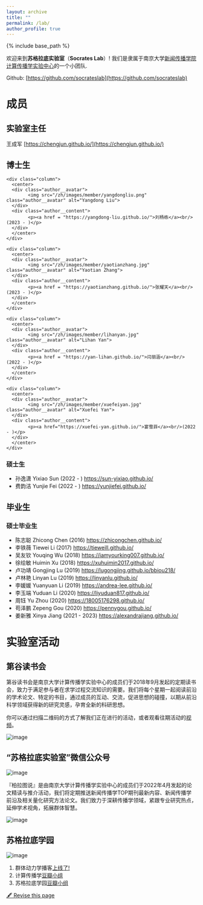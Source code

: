 ```yaml
---
layout: archive
title: ""
permalink: /lab/
author_profile: true
---
```


{% include base_path %}


欢迎来到**苏格拉底实验室**（**Socrates Lab**）! 我们是隶属于南京大学[新闻传播学院](https://jc.nju.edu.cn/)[计算传播学实验中心](https://computational-communication.com/)的一个小团队.

Github: [https://github.com/socrateslab](https://github.com/socrateslab)

# 成员

## 实验室主任

王成军 [https://chengjun.github.io/](https://chengjun.github.io/)


## 博士生

<div class="row">
    
    <div class="column">
      <center>
      <div class="author__avatar">
            <img src="/zh/images/member/yangdongliu.png" class="author__avatar" alt="Yangdong Liu">
      </div>
      <div class="author__content">
            <p><a href = "https://yangdong-liu.github.io/">刘杨栋</a><br/>(2023 - )</p>
      </div>
      </center>
    </div>
    
    <div class="column">
      <center>
      <div class="author__avatar">
            <img src="/zh/images/member/yaotianzhang.jpg" class="author__avatar" alt="Yaotian Zhang">
      </div>
      <div class="author__content">
            <p><a href = "https://yaotianzhang.github.io/">张耀天</a><br/>(2023 - )</p>
      </div>
      </center>
    </div>
    
    <div class="column">
      <center>
      <div class="author__avatar">
            <img src="/zh/images/member/lihanyan.jpg" class="author__avatar" alt="Lihan Yan">
      </div>
      <div class="author__content">
            <p><a href = "https://yan-lihan.github.io/">闫丽涵</a><br/>(2022 - )</p>
      </div>
      </center>
    </div>
    
    <div class="column">
      <center>
      <div class="author__avatar">
            <img src="/zh/images/member/xuefeiyan.jpg" class="author__avatar" alt="Xuefei Yan">
      </div>
      <div class="author__content">
            <p><a href="https://xuefei-yan.github.io/">宴雪菲</a><br/>(2022 - )</p>
      </div>
      </center>
    </div>
    
</div>

### 硕士生

- 孙逸潇 Yixiao Sun (2022 - ) https://sun-yixiao.github.io/ 
- 费韵洁 Yunjie Fei (2022 - ) https://yunjiefei.github.io/ 

## 毕业生
### 硕士毕业生
- 陈志聪 Zhicong Chen (2016) https://zhicongchen.github.io/
- 李铁薇 Tiewei Li (2017) https://tieweill.github.io/
- 吴友钦 Youqing Wu (2018) https://iamyourking007.github.io/
- 徐绘敏 Huimin Xu (2018) https://xuhuimin2017.github.io/
- 卢功靖 Gongjing Lu (2019) https://lugongjing.github.io/bbiou218/
- 卢林艳 Linyan Lu (2019) https://linyanlu.github.io/
- 李媛媛 Yuanyuan Li (2019) https://andrea-lee.github.io/
- 李玉端 Yuduan Li (2020) https://liyuduan817.github.io/
- 周钰 Yu Zhou (2020) https://18005176298.github.io/
- 苟泽鹏 Zepeng Gou (2020) https://pennygou.github.io/
- 姜新雅 Xinya Jiang (2021 - 2023) https://alexandrajiang.github.io/ 


# 实验室活动

## 第谷读书会

第谷读书会是南京大学计算传播学实验中心的成员们于2018年9月发起的定期读书会，致力于满足参与者在求学过程交流知识的需要。我们将每个星期一起阅读前沿的学术论文、特定的书目，通过成员的互动、交流，促进思想的碰撞，以期从前沿科学领域获得新的研究灵感，孕育全新的科研思想。

你可以通过扫描二维码的方式了解我们正在进行的活动，或者观看往期活动的[视频](https://search.bilibili.com/all?keyword=%E7%AC%AC%E8%B0%B7%E8%AF%BB%E4%B9%A6%E4%BC%9A&order=pubdate&duration=0&tids_1=0)。 

![image](https://user-images.githubusercontent.com/543384/147380016-da65a625-6480-47f4-8e27-5034d696f553.png)

## “苏格拉底实验室”微信公众号

![image](https://github.com/chengjun/zh/assets/543384/a3b2a406-2103-4e1e-b7e5-9c82a7461b0d)

『柏拉图说』是由南京大学计算传播学实验中心的成员们于2022年4月发起的论文精读与推介活动，我们将定期推送新闻传播学TOP期刊最新内容、新闻传播学前沿及相关量化研究方法论文。我们致力于深耕传播学领域，紧跟专业研究热点，延伸学术视角，拓展群体智慧。

![image](https://github.com/chengjun/zh/assets/543384/f9956b7b-dc4c-4707-a1a6-7894bec6b62f)


##  苏格拉底学园

![image](https://user-images.githubusercontent.com/543384/192223631-4a53ccfa-3652-4e88-bb7a-74ba51b35171.png)


1. 群体动力学播客[上线了!](https://www.ximalaya.com/album/69292192) 
2. 计算传播学[豆瓣小组](https://www.douban.com/group/webmining/)
3. 苏格拉底学园[豆瓣小组](https://www.douban.com/group/733982/)


[🖋 Revise this page](https://github.com/chengjun/zh/edit/gh-pages/_pages/lab.md)
